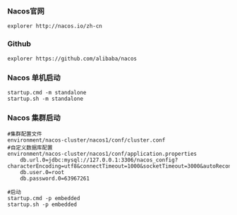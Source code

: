 ### Nacos官网
```shell
explorer http://nacos.io/zh-cn
```

### Github
```shell
explorer https://github.com/alibaba/nacos
```

### Nacos 单机启动
```shell
startup.cmd -m standalone
startup.sh -m standalone
```

### Nacos 集群启动
```shell
#集群配置文件 
environment/nacos-cluster/nacos1/conf/cluster.conf
#自定义数据库配置 
environment/nacos-cluster/nacos1/conf/application.properties
    db.url.0=jdbc:mysql://127.0.0.1:3306/nacos_config?characterEncoding=utf8&connectTimeout=1000&socketTimeout=3000&autoReconnect=true&useUnicode=true&useSSL=false&serverTimezone=UTC
    db.user.0=root
    db.password.0=63967261

#启动
startup.cmd -p embedded
startup.sh -p embedded
```
